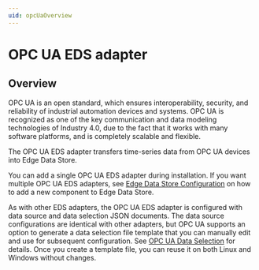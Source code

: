 ```yaml
---
uid: opcUaOverview
---
```


# OPC UA EDS adapter

## Overview

OPC UA is an open standard, which ensures interoperability, security, and reliability of industrial automation devices and systems. OPC UA is recognized as one of the key communication and data modeling technologies of Industry 4.0, due to the fact that it works with many software platforms, and is completely scalable and flexible.

The OPC UA EDS adapter transfers time-series data from OPC UA devices into Edge Data Store.

You can add a single OPC UA EDS adapter during installation. If you want multiple OPC UA EDS adapters, see [Edge Data Store Configuration](xref:EdgeDataStoreConfiguration) on how to add a new component to Edge Data Store.

As with other EDS adapters, the OPC UA EDS adapter is configured with data source and data selection JSON documents. The data source configurations are identical with other adapters, but OPC UA supports an option to generate a data selection file template that you can manually edit and use for subsequent configuration. See [OPC UA Data Selection](xref:opcUaDataSelection) for details. Once you create a template file, you can reuse it on both Linux and Windows without changes.


